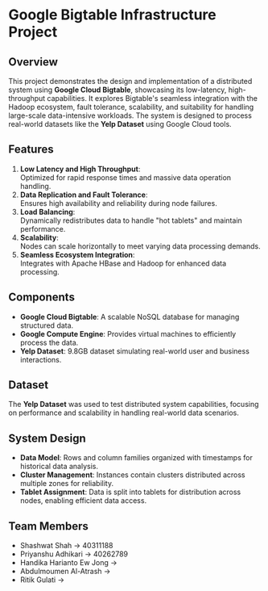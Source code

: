 # Google Bigtable Infrastructure Project

## Overview
This project demonstrates the design and implementation of a distributed system using **Google Cloud Bigtable**, showcasing its low-latency, high-throughput capabilities. It explores Bigtable's seamless integration with the Hadoop ecosystem, fault tolerance, scalability, and suitability for handling large-scale data-intensive workloads. The system is designed to process real-world datasets like the **Yelp Dataset** using Google Cloud tools.

## Features
1. **Low Latency and High Throughput**:  
   Optimized for rapid response times and massive data operation handling.
2. **Data Replication and Fault Tolerance**:  
   Ensures high availability and reliability during node failures.
3. **Load Balancing**:  
   Dynamically redistributes data to handle "hot tablets" and maintain performance.
4. **Scalability**:  
   Nodes can scale horizontally to meet varying data processing demands.
5. **Seamless Ecosystem Integration**:  
   Integrates with Apache HBase and Hadoop for enhanced data processing.

## Components
- **Google Cloud Bigtable**: A scalable NoSQL database for managing structured data.
- **Google Compute Engine**: Provides virtual machines to efficiently process the data.
- **Yelp Dataset**: 9.8GB dataset simulating real-world user and business interactions.

## Dataset
The **Yelp Dataset** was used to test distributed system capabilities, focusing on performance and scalability in handling real-world data scenarios.

## System Design
- **Data Model**: Rows and column families organized with timestamps for historical data analysis.
- **Cluster Management**: Instances contain clusters distributed across multiple zones for reliability.
- **Tablet Assignment**: Data is split into tablets for distribution across nodes, enabling efficient data access.

## Team Members
- Shashwat Shah -> 40311188
- Priyanshu Adhikari -> 40262789
- Handika Harianto Ew Jong ->
- Abdulmoumen Al-Atrash ->
- Ritik Gulati ->
